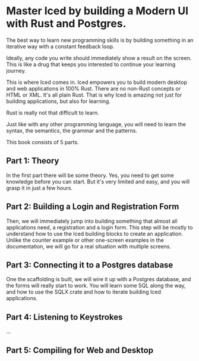 # Master Iced by building a Modern UI with Rust and Postgres.

The best way to learn new programming skills is by building something in an iterative way with a constant feedback loop.

Ideally, any code you write should immediately show a result on the screen. This is like a drug that keeps you
interested to continue your learning journey.

This is where Iced comes in. Iced empowers you to build modern desktop and web applications in 100% Rust. There are no
non-Rust concepts or HTML or XML. It's all plain Rust. That is why Iced is amazing not just for building applications,
but also for learning.

Rust is really not that difficult to learn.

Just like with any other programming language, you will need to learn the syntax,
the semantics, the grammar and the patterns.

This book consists of 5 parts.

## Part 1: Theory

In the first part there will be some theory. Yes, you need to get
some knowledge before you can start. But it's very limited and easy,
and you will grasp it in just a few hours.

## Part 2: Building a Login and Registration Form

Then, we will immediately jump into building something that almost all
applications need, a registration and a login form. This step will be
mostly to understand how to use the Iced building blocks to create an
application. Unlike the counter example or other one-screen examples
in the documentation, we will go for a real situation with multiple screens.

## Part 3: Connecting it to a Postgres database

One the scaffolding is built, we will wire it up with a Postgres database,
and the forms will really start to work. You will learn some SQL along the
way, and how to use the SQLX crate and how to iterate building Iced
applications.

## Part 4: Listening to Keystrokes

...

## Part 5: Compiling for Web and Desktop
